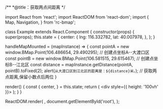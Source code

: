 /**
 *@title：获取两点间距离
 */

import React from 'react';
import ReactDOM from 'react-dom';
import {
  Map,
  Navigation,
} from 'rc-bmap';

class Example extends React.Component {
  constructor(props) {
    super(props);
    this.state = {
      center: {
        lng: 116.332782,
        lat: 40.007978,
      },
    };
  }

  handleMapMounted = (mapInstance) => {
    const pointA = new window.BMap.Point(106.486654, 29.490295); // 创建点坐标A--大渡口区
    const pointB = new window.BMap.Point(106.581515, 29.615467); // 创建点坐标B--江北区
    const distance = mapInstance.getDistance(pointA, pointB).toFixed(2);
    alert(`从大渡口区到江北区的距离是：${distance}米。`); // 获取两点距离,保留小数点后两位
  }

  render() {
    const {
      center,
    } = this.state;
    return (
      <div style={{ height: '100vh' }}>
        <Map
          ak="dbLUj1nQTvDvKXkov5fhnH5HIE88RUEO"
          center={center}
          mapMounted={this.handleMapMounted}
        >
        </Map>
      </div>
    );
  }
}

ReactDOM.render(
  <Example />,
  document.getElementById('root'),
);
